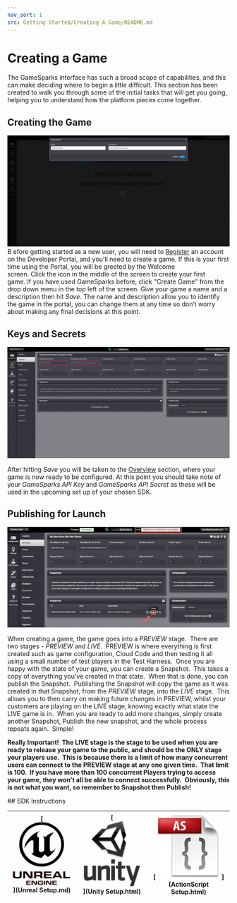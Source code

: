 ```yaml
---
nav_sort: 1
src: Getting Started/Creating A Game/README.md
---
```


# Creating a Game

The GameSparks interface has such a broad scope of capabilities, and this can make deciding where to begin a little difficult. This section has been created to walk you through some of the initial tasks that will get you going, helping you to understand how the platform pieces come together.

## Creating the Game
![l](img/CreatingGame/1.png)
B
efore getting started as a new user, you will need to [Register](https://portal.gamesparks.net/register.htm) an account on the Developer Portal, and you'll need to create a game. If this is your first time using the Portal, you will be greeted by the Welcome screen. Click the icon in the middle of the screen to create your first game. If you have used GameSparks before, click "Create Game" from the drop down menu in the top left of the screen. Give your game a name and a description then hit *Save*. The name and description allow you to identify the game in the portal, you can change them at any time so don’t worry about making any final decisions at this point.


## Keys and Secrets

![l](img/CreatingGame/2.png)

After hitting *Save* you will be taken to the [Overview](/Documentation/Configurator/Overview.md) section, where your game is now ready to be configured. At this point you should take note of your *GameSparks API Key* and *GameSparks API Secret* as these will be used in the upcoming set up of your chosen SDK.

## Publishing for Launch

![l](img/CreatingGame/3.png)

When creating a game, the game goes into a *PREVIEW* stage.  There are two stages - *PREVIEW* and *LIVE*.  PREVIEW is where everything is first created such as game configuration, Cloud Code and then testing it all using a small number of test players in the Test Harness.  Once you are happy with the state of your game, you can create a Snapshot.  This takes a copy of everything you've created in that state.  When that is done, you can publish the Snapshot.  Publishing the Snapshot will copy the game as it was created in that Snapshot, from the *PREVIEW* stage, into the *LIVE* stage.  This allows you to then carry on making future changes in PREVIEW, whilst your customers are playing on the LIVE stage, knowing exactly what state the LIVE game is in.  When you are ready to add more changes, simply create another Snapshot, Publish the new snapshot, and the whole process repeats again.  Simple!

**Really Important!  The LIVE stage is the stage to be used when you are ready to release your game to the public, and should be the ONLY stage your players use.  This is because there is a limit of how many concurrent users can connect to the PREVIEW stage at any one given time.  That limit is 100.  If you have more than 100 concurrent Players trying to access your game, they won't all be able to connect successfully.  Obviously, this is not what you want, so remember to Snapshot then Publish!**

## SDK Instructions

|[![](../img/URLogo.png)](Unreal Setup.md)   |[![](../img/UTLogo.png)](Unity Setup.html)   |[![](../img/ASLogo.png)](ActionScript Setup.html)   |
|---|---|---|
